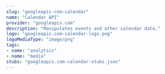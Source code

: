 ```yaml
---
slug: "googleapis-com-calendar"
name: "Calendar API"
provider: "googleapis.com"
description: "Manipulates events and other calendar data."
logo: "googleapis.com-calendar-logo.png"
logoMediaType: "image/png"
tags:
- name: "analytics"
- name: "media"
stubs: "googleapis.com-calendar-stubs.json"
---
```

